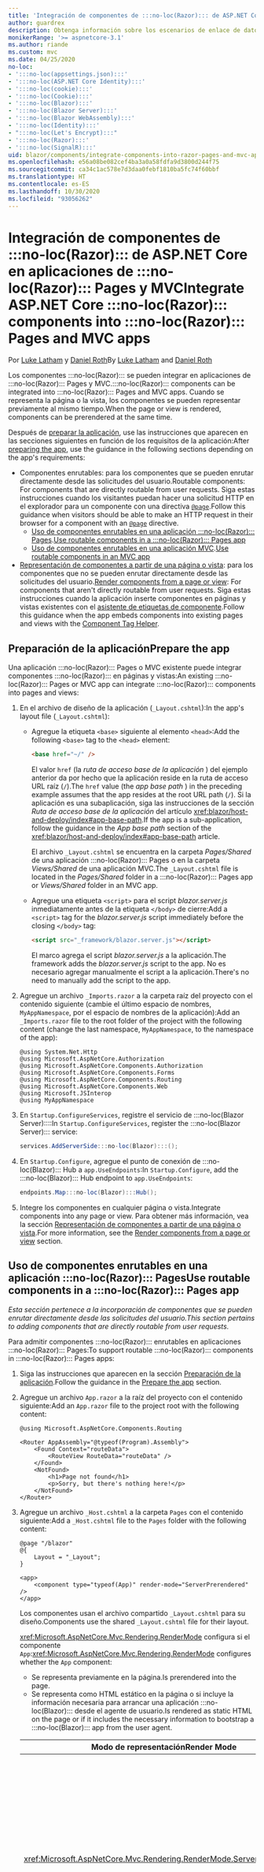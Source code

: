 ```yaml
---
title: 'Integración de componentes de :::no-loc(Razor)::: de ASP.NET Core en aplicaciones de :::no-loc(Razor)::: Pages y MVC'
author: guardrex
description: Obtenga información sobre los escenarios de enlace de datos para componentes y elementos DOM en aplicaciones de :::no-loc(Blazor):::.
monikerRange: '>= aspnetcore-3.1'
ms.author: riande
ms.custom: mvc
ms.date: 04/25/2020
no-loc:
- ':::no-loc(appsettings.json):::'
- ':::no-loc(ASP.NET Core Identity):::'
- ':::no-loc(cookie):::'
- ':::no-loc(Cookie):::'
- ':::no-loc(Blazor):::'
- ':::no-loc(Blazor Server):::'
- ':::no-loc(Blazor WebAssembly):::'
- ':::no-loc(Identity):::'
- ":::no-loc(Let's Encrypt):::"
- ':::no-loc(Razor):::'
- ':::no-loc(SignalR):::'
uid: blazor/components/integrate-components-into-razor-pages-and-mvc-apps
ms.openlocfilehash: e56a08be082cef4ba3a0a58fdfa9d3800d244f75
ms.sourcegitcommit: ca34c1ac578e7d3daa0febf1810ba5fc74f60bbf
ms.translationtype: HT
ms.contentlocale: es-ES
ms.lasthandoff: 10/30/2020
ms.locfileid: "93056262"
---
```

# <a name="integrate-aspnet-core-no-locrazor-components-into-no-locrazor-pages-and-mvc-apps"></a><span data-ttu-id="6aa62-103">Integración de componentes de :::no-loc(Razor)::: de ASP.NET Core en aplicaciones de :::no-loc(Razor)::: Pages y MVC</span><span class="sxs-lookup"><span data-stu-id="6aa62-103">Integrate ASP.NET Core :::no-loc(Razor)::: components into :::no-loc(Razor)::: Pages and MVC apps</span></span>

<span data-ttu-id="6aa62-104">Por [Luke Latham](https://github.com/guardrex) y [Daniel Roth](https://github.com/danroth27)</span><span class="sxs-lookup"><span data-stu-id="6aa62-104">By [Luke Latham](https://github.com/guardrex) and [Daniel Roth](https://github.com/danroth27)</span></span>

<span data-ttu-id="6aa62-105">Los componentes :::no-loc(Razor)::: se pueden integrar en aplicaciones de :::no-loc(Razor)::: Pages y MVC.</span><span class="sxs-lookup"><span data-stu-id="6aa62-105">:::no-loc(Razor)::: components can be integrated into :::no-loc(Razor)::: Pages and MVC apps.</span></span> <span data-ttu-id="6aa62-106">Cuando se representa la página o la vista, los componentes se pueden representar previamente al mismo tiempo.</span><span class="sxs-lookup"><span data-stu-id="6aa62-106">When the page or view is rendered, components can be prerendered at the same time.</span></span>

<span data-ttu-id="6aa62-107">Después de [preparar la aplicación](#prepare-the-app), use las instrucciones que aparecen en las secciones siguientes en función de los requisitos de la aplicación:</span><span class="sxs-lookup"><span data-stu-id="6aa62-107">After [preparing the app](#prepare-the-app), use the guidance in the following sections depending on the app's requirements:</span></span>

* <span data-ttu-id="6aa62-108">Componentes enrutables: para los componentes que se pueden enrutar directamente desde las solicitudes del usuario.</span><span class="sxs-lookup"><span data-stu-id="6aa62-108">Routable components: For components that are directly routable from user requests.</span></span> <span data-ttu-id="6aa62-109">Siga estas instrucciones cuando los visitantes puedan hacer una solicitud HTTP en el explorador para un componente con una directiva [`@page`](xref:mvc/views/razor#page).</span><span class="sxs-lookup"><span data-stu-id="6aa62-109">Follow this guidance when visitors should be able to make an HTTP request in their browser for a component with an [`@page`](xref:mvc/views/razor#page) directive.</span></span>
  * <span data-ttu-id="6aa62-110">[Uso de componentes enrutables en una aplicación :::no-loc(Razor)::: Pages](#use-routable-components-in-a-razor-pages-app).</span><span class="sxs-lookup"><span data-stu-id="6aa62-110">[Use routable components in a :::no-loc(Razor)::: Pages app](#use-routable-components-in-a-razor-pages-app)</span></span>
  * <span data-ttu-id="6aa62-111">[Uso de componentes enrutables en una aplicación MVC](#use-routable-components-in-an-mvc-app).</span><span class="sxs-lookup"><span data-stu-id="6aa62-111">[Use routable components in an MVC app](#use-routable-components-in-an-mvc-app)</span></span>
* <span data-ttu-id="6aa62-112">[Representación de componentes a partir de una página o vista](#render-components-from-a-page-or-view): para los componentes que no se pueden enrutar directamente desde las solicitudes del usuario.</span><span class="sxs-lookup"><span data-stu-id="6aa62-112">[Render components from a page or view](#render-components-from-a-page-or-view): For components that aren't directly routable from user requests.</span></span> <span data-ttu-id="6aa62-113">Siga estas instrucciones cuando la aplicación inserte componentes en páginas y vistas existentes con el [asistente de etiquetas de componente](xref:mvc/views/tag-helpers/builtin-th/component-tag-helper).</span><span class="sxs-lookup"><span data-stu-id="6aa62-113">Follow this guidance when the app embeds components into existing pages and views with the [Component Tag Helper](xref:mvc/views/tag-helpers/builtin-th/component-tag-helper).</span></span>

## <a name="prepare-the-app"></a><span data-ttu-id="6aa62-114">Preparación de la aplicación</span><span class="sxs-lookup"><span data-stu-id="6aa62-114">Prepare the app</span></span>

<span data-ttu-id="6aa62-115">Una aplicación :::no-loc(Razor)::: Pages o MVC existente puede integrar componentes :::no-loc(Razor)::: en páginas y vistas:</span><span class="sxs-lookup"><span data-stu-id="6aa62-115">An existing :::no-loc(Razor)::: Pages or MVC app can integrate :::no-loc(Razor)::: components into pages and views:</span></span>

1. <span data-ttu-id="6aa62-116">En el archivo de diseño de la aplicación (`_Layout.cshtml`):</span><span class="sxs-lookup"><span data-stu-id="6aa62-116">In the app's layout file (`_Layout.cshtml`):</span></span>

   * <span data-ttu-id="6aa62-117">Agregue la etiqueta `<base>` siguiente al elemento `<head>`:</span><span class="sxs-lookup"><span data-stu-id="6aa62-117">Add the following `<base>` tag to the `<head>` element:</span></span>

     ```html
     <base href="~/" />
     ```

     <span data-ttu-id="6aa62-118">El valor `href` (la *ruta de acceso base de la aplicación* ) del ejemplo anterior da por hecho que la aplicación reside en la ruta de acceso URL raíz (`/`).</span><span class="sxs-lookup"><span data-stu-id="6aa62-118">The `href` value (the *app base path* ) in the preceding example assumes that the app resides at the root URL path (`/`).</span></span> <span data-ttu-id="6aa62-119">Si la aplicación es una subaplicación, siga las instrucciones de la sección *Ruta de acceso base de la aplicación* del artículo <xref:blazor/host-and-deploy/index#app-base-path>.</span><span class="sxs-lookup"><span data-stu-id="6aa62-119">If the app is a sub-application, follow the guidance in the *App base path* section of the <xref:blazor/host-and-deploy/index#app-base-path> article.</span></span>

     <span data-ttu-id="6aa62-120">El archivo `_Layout.cshtml` se encuentra en la carpeta *Pages/Shared* de una aplicación :::no-loc(Razor)::: Pages o en la carpeta *Views/Shared* de una aplicación MVC.</span><span class="sxs-lookup"><span data-stu-id="6aa62-120">The `_Layout.cshtml` file is located in the *Pages/Shared* folder in a :::no-loc(Razor)::: Pages app or *Views/Shared* folder in an MVC app.</span></span>

   * <span data-ttu-id="6aa62-121">Agregue una etiqueta `<script>` para el script *blazor.server.js* inmediatamente antes de la etiqueta `</body>` de cierre:</span><span class="sxs-lookup"><span data-stu-id="6aa62-121">Add a `<script>` tag for the *blazor.server.js* script immediately before the closing `</body>` tag:</span></span>

     ```html
     <script src="_framework/blazor.server.js"></script>
     ```

     <span data-ttu-id="6aa62-122">El marco agrega el script *blazor.server.js* a la aplicación.</span><span class="sxs-lookup"><span data-stu-id="6aa62-122">The framework adds the *blazor.server.js* script to the app.</span></span> <span data-ttu-id="6aa62-123">No es necesario agregar manualmente el script a la aplicación.</span><span class="sxs-lookup"><span data-stu-id="6aa62-123">There's no need to manually add the script to the app.</span></span>

1. <span data-ttu-id="6aa62-124">Agregue un archivo `_Imports.razor` a la carpeta raíz del proyecto con el contenido siguiente (cambie el último espacio de nombres, `MyAppNamespace`, por el espacio de nombres de la aplicación):</span><span class="sxs-lookup"><span data-stu-id="6aa62-124">Add an `_Imports.razor` file to the root folder of the project with the following content (change the last namespace, `MyAppNamespace`, to the namespace of the app):</span></span>

   ```razor
   @using System.Net.Http
   @using Microsoft.AspNetCore.Authorization
   @using Microsoft.AspNetCore.Components.Authorization
   @using Microsoft.AspNetCore.Components.Forms
   @using Microsoft.AspNetCore.Components.Routing
   @using Microsoft.AspNetCore.Components.Web
   @using Microsoft.JSInterop
   @using MyAppNamespace
   ```

1. <span data-ttu-id="6aa62-125">En `Startup.ConfigureServices`, registre el servicio de :::no-loc(Blazor Server)::::</span><span class="sxs-lookup"><span data-stu-id="6aa62-125">In `Startup.ConfigureServices`, register the :::no-loc(Blazor Server)::: service:</span></span>

   ```csharp
   services.AddServerSide:::no-loc(Blazor):::();
   ```

1. <span data-ttu-id="6aa62-126">En `Startup.Configure`, agregue el punto de conexión de :::no-loc(Blazor)::: Hub a `app.UseEndpoints`:</span><span class="sxs-lookup"><span data-stu-id="6aa62-126">In `Startup.Configure`, add the :::no-loc(Blazor)::: Hub endpoint to `app.UseEndpoints`:</span></span>

   ```csharp
   endpoints.Map:::no-loc(Blazor):::Hub();
   ```

1. <span data-ttu-id="6aa62-127">Integre los componentes en cualquier página o vista.</span><span class="sxs-lookup"><span data-stu-id="6aa62-127">Integrate components into any page or view.</span></span> <span data-ttu-id="6aa62-128">Para obtener más información, vea la sección [Representación de componentes a partir de una página o vista](#render-components-from-a-page-or-view).</span><span class="sxs-lookup"><span data-stu-id="6aa62-128">For more information, see the [Render components from a page or view](#render-components-from-a-page-or-view) section.</span></span>

## <a name="use-routable-components-in-a-no-locrazor-pages-app"></a><span data-ttu-id="6aa62-129">Uso de componentes enrutables en una aplicación :::no-loc(Razor)::: Pages</span><span class="sxs-lookup"><span data-stu-id="6aa62-129">Use routable components in a :::no-loc(Razor)::: Pages app</span></span>

<span data-ttu-id="6aa62-130">*Esta sección pertenece a la incorporación de componentes que se pueden enrutar directamente desde las solicitudes del usuario.*</span><span class="sxs-lookup"><span data-stu-id="6aa62-130">*This section pertains to adding components that are directly routable from user requests.*</span></span>

<span data-ttu-id="6aa62-131">Para admitir componentes :::no-loc(Razor)::: enrutables en aplicaciones :::no-loc(Razor)::: Pages:</span><span class="sxs-lookup"><span data-stu-id="6aa62-131">To support routable :::no-loc(Razor)::: components in :::no-loc(Razor)::: Pages apps:</span></span>

1. <span data-ttu-id="6aa62-132">Siga las instrucciones que aparecen en la sección [Preparación de la aplicación](#prepare-the-app).</span><span class="sxs-lookup"><span data-stu-id="6aa62-132">Follow the guidance in the [Prepare the app](#prepare-the-app) section.</span></span>

1. <span data-ttu-id="6aa62-133">Agregue un archivo `App.razor` a la raíz del proyecto con el contenido siguiente:</span><span class="sxs-lookup"><span data-stu-id="6aa62-133">Add an `App.razor` file to the project root with the following content:</span></span>

   ```razor
   @using Microsoft.AspNetCore.Components.Routing

   <Router AppAssembly="@typeof(Program).Assembly">
       <Found Context="routeData">
           <RouteView RouteData="routeData" />
       </Found>
       <NotFound>
           <h1>Page not found</h1>
           <p>Sorry, but there's nothing here!</p>
       </NotFound>
   </Router>
   ```

1. <span data-ttu-id="6aa62-134">Agregue un archivo `_Host.cshtml` a la carpeta `Pages` con el contenido siguiente:</span><span class="sxs-lookup"><span data-stu-id="6aa62-134">Add a `_Host.cshtml` file to the `Pages` folder with the following content:</span></span>

   ```cshtml
   @page "/blazor"
   @{
       Layout = "_Layout";
   }

   <app>
       <component type="typeof(App)" render-mode="ServerPrerendered" />
   </app>
   ```

   <span data-ttu-id="6aa62-135">Los componentes usan el archivo compartido `_Layout.cshtml` para su diseño.</span><span class="sxs-lookup"><span data-stu-id="6aa62-135">Components use the shared `_Layout.cshtml` file for their layout.</span></span>

   <span data-ttu-id="6aa62-136"><xref:Microsoft.AspNetCore.Mvc.Rendering.RenderMode> configura si el componente `App`:</span><span class="sxs-lookup"><span data-stu-id="6aa62-136"><xref:Microsoft.AspNetCore.Mvc.Rendering.RenderMode> configures whether the `App` component:</span></span>

   * <span data-ttu-id="6aa62-137">Se representa previamente en la página.</span><span class="sxs-lookup"><span data-stu-id="6aa62-137">Is prerendered into the page.</span></span>
   * <span data-ttu-id="6aa62-138">Se representa como HTML estático en la página o si incluye la información necesaria para arrancar una aplicación :::no-loc(Blazor)::: desde el agente de usuario.</span><span class="sxs-lookup"><span data-stu-id="6aa62-138">Is rendered as static HTML on the page or if it includes the necessary information to bootstrap a :::no-loc(Blazor)::: app from the user agent.</span></span>

   | <span data-ttu-id="6aa62-139">Modo de representación</span><span class="sxs-lookup"><span data-stu-id="6aa62-139">Render Mode</span></span> | <span data-ttu-id="6aa62-140">Descripción</span><span class="sxs-lookup"><span data-stu-id="6aa62-140">Description</span></span> |
   | ----------- | ----------- |
   | <xref:Microsoft.AspNetCore.Mvc.Rendering.RenderMode.ServerPrerendered> | <span data-ttu-id="6aa62-141">Representa el componente `App` en código HTML estático e incluye un marcador para una aplicación :::no-loc(Blazor Server):::.</span><span class="sxs-lookup"><span data-stu-id="6aa62-141">Renders the `App` component into static HTML and includes a marker for a :::no-loc(Blazor Server)::: app.</span></span> <span data-ttu-id="6aa62-142">Cuando se inicia el agente de usuario, este marcador se usa para arrancar una aplicación :::no-loc(Blazor):::.</span><span class="sxs-lookup"><span data-stu-id="6aa62-142">When the user-agent starts, this marker is used to bootstrap a :::no-loc(Blazor)::: app.</span></span> |
   | <xref:Microsoft.AspNetCore.Mvc.Rendering.RenderMode.Server> | <span data-ttu-id="6aa62-143">Representa un marcador para una aplicación :::no-loc(Blazor Server):::.</span><span class="sxs-lookup"><span data-stu-id="6aa62-143">Renders a marker for a :::no-loc(Blazor Server)::: app.</span></span> <span data-ttu-id="6aa62-144">La salida del componente `App` no está incluida.</span><span class="sxs-lookup"><span data-stu-id="6aa62-144">Output from the `App` component isn't included.</span></span> <span data-ttu-id="6aa62-145">Cuando se inicia el agente de usuario, este marcador se usa para arrancar una aplicación :::no-loc(Blazor):::.</span><span class="sxs-lookup"><span data-stu-id="6aa62-145">When the user-agent starts, this marker is used to bootstrap a :::no-loc(Blazor)::: app.</span></span> |
   | <xref:Microsoft.AspNetCore.Mvc.Rendering.RenderMode.Static> | <span data-ttu-id="6aa62-146">Representa el componente `App` en HTML estático.</span><span class="sxs-lookup"><span data-stu-id="6aa62-146">Renders the `App` component into static HTML.</span></span> |

   <span data-ttu-id="6aa62-147">Para más información sobre el asistente de etiquetas de componente, consulte <xref:mvc/views/tag-helpers/builtin-th/component-tag-helper>.</span><span class="sxs-lookup"><span data-stu-id="6aa62-147">For more information on the Component Tag Helper, see <xref:mvc/views/tag-helpers/builtin-th/component-tag-helper>.</span></span>

1. <span data-ttu-id="6aa62-148">Agregue una ruta de prioridad baja para la página `_Host.cshtml` a la configuración del punto de conexión en `Startup.Configure`:</span><span class="sxs-lookup"><span data-stu-id="6aa62-148">Add a low-priority route for the `_Host.cshtml` page to endpoint configuration in `Startup.Configure`:</span></span>

   ```csharp
   app.UseEndpoints(endpoints =>
   {
       ...

       endpoints.MapFallbackToPage("/_Host");
   });
   ```

1. <span data-ttu-id="6aa62-149">Agregue componentes enrutables a la aplicación.</span><span class="sxs-lookup"><span data-stu-id="6aa62-149">Add routable components to the app.</span></span> <span data-ttu-id="6aa62-150">Por ejemplo:</span><span class="sxs-lookup"><span data-stu-id="6aa62-150">For example:</span></span>

   ```razor
   @page "/counter"

   <h1>Counter</h1>

   ...
   ```

<span data-ttu-id="6aa62-151">Para obtener más información sobre los espacios de nombres, vea la sección [Espacios de nombres de componentes](#component-namespaces).</span><span class="sxs-lookup"><span data-stu-id="6aa62-151">For more information on namespaces, see the [Component namespaces](#component-namespaces) section.</span></span>

## <a name="use-routable-components-in-an-mvc-app"></a><span data-ttu-id="6aa62-152">Uso de componentes enrutables en una aplicación MVC</span><span class="sxs-lookup"><span data-stu-id="6aa62-152">Use routable components in an MVC app</span></span>

<span data-ttu-id="6aa62-153">*Esta sección pertenece a la incorporación de componentes que se pueden enrutar directamente desde las solicitudes del usuario.*</span><span class="sxs-lookup"><span data-stu-id="6aa62-153">*This section pertains to adding components that are directly routable from user requests.*</span></span>

<span data-ttu-id="6aa62-154">Para admitir componentes :::no-loc(Razor)::: enrutables en aplicaciones MVC, haga lo siguiente:</span><span class="sxs-lookup"><span data-stu-id="6aa62-154">To support routable :::no-loc(Razor)::: components in MVC apps:</span></span>

1. <span data-ttu-id="6aa62-155">Siga las instrucciones que aparecen en la sección [Preparación de la aplicación](#prepare-the-app).</span><span class="sxs-lookup"><span data-stu-id="6aa62-155">Follow the guidance in the [Prepare the app](#prepare-the-app) section.</span></span>

1. <span data-ttu-id="6aa62-156">Agregue un archivo `App.razor` a la raíz del proyecto con el contenido siguiente:</span><span class="sxs-lookup"><span data-stu-id="6aa62-156">Add an `App.razor` file to the root of the project with the following content:</span></span>

   ```razor
   @using Microsoft.AspNetCore.Components.Routing

   <Router AppAssembly="@typeof(Program).Assembly">
       <Found Context="routeData">
           <RouteView RouteData="routeData" />
       </Found>
       <NotFound>
           <h1>Page not found</h1>
           <p>Sorry, but there's nothing here!</p>
       </NotFound>
   </Router>
   ```

1. <span data-ttu-id="6aa62-157">Agregue un archivo `_Host.cshtml` a la carpeta `Views/Home` con el contenido siguiente:</span><span class="sxs-lookup"><span data-stu-id="6aa62-157">Add a `_Host.cshtml` file to the `Views/Home` folder with the following content:</span></span>

   ```cshtml
   @{
       Layout = "_Layout";
   }

   <app>
       <component type="typeof(App)" render-mode="ServerPrerendered" />
   </app>
   ```

   <span data-ttu-id="6aa62-158">Los componentes usan el archivo compartido `_Layout.cshtml` para su diseño.</span><span class="sxs-lookup"><span data-stu-id="6aa62-158">Components use the shared `_Layout.cshtml` file for their layout.</span></span>
   
   <span data-ttu-id="6aa62-159"><xref:Microsoft.AspNetCore.Mvc.Rendering.RenderMode> configura si el componente `App`:</span><span class="sxs-lookup"><span data-stu-id="6aa62-159"><xref:Microsoft.AspNetCore.Mvc.Rendering.RenderMode> configures whether the `App` component:</span></span>

   * <span data-ttu-id="6aa62-160">Se representa previamente en la página.</span><span class="sxs-lookup"><span data-stu-id="6aa62-160">Is prerendered into the page.</span></span>
   * <span data-ttu-id="6aa62-161">Se representa como HTML estático en la página o si incluye la información necesaria para arrancar una aplicación :::no-loc(Blazor)::: desde el agente de usuario.</span><span class="sxs-lookup"><span data-stu-id="6aa62-161">Is rendered as static HTML on the page or if it includes the necessary information to bootstrap a :::no-loc(Blazor)::: app from the user agent.</span></span>

   | <span data-ttu-id="6aa62-162">Modo de representación</span><span class="sxs-lookup"><span data-stu-id="6aa62-162">Render Mode</span></span> | <span data-ttu-id="6aa62-163">Descripción</span><span class="sxs-lookup"><span data-stu-id="6aa62-163">Description</span></span> |
   | ----------- | ----------- |
   | <xref:Microsoft.AspNetCore.Mvc.Rendering.RenderMode.ServerPrerendered> | <span data-ttu-id="6aa62-164">Representa el componente `App` en código HTML estático e incluye un marcador para una aplicación :::no-loc(Blazor Server):::.</span><span class="sxs-lookup"><span data-stu-id="6aa62-164">Renders the `App` component into static HTML and includes a marker for a :::no-loc(Blazor Server)::: app.</span></span> <span data-ttu-id="6aa62-165">Cuando se inicia el agente de usuario, este marcador se usa para arrancar una aplicación :::no-loc(Blazor):::.</span><span class="sxs-lookup"><span data-stu-id="6aa62-165">When the user-agent starts, this marker is used to bootstrap a :::no-loc(Blazor)::: app.</span></span> |
   | <xref:Microsoft.AspNetCore.Mvc.Rendering.RenderMode.Server> | <span data-ttu-id="6aa62-166">Representa un marcador para una aplicación :::no-loc(Blazor Server):::.</span><span class="sxs-lookup"><span data-stu-id="6aa62-166">Renders a marker for a :::no-loc(Blazor Server)::: app.</span></span> <span data-ttu-id="6aa62-167">La salida del componente `App` no está incluida.</span><span class="sxs-lookup"><span data-stu-id="6aa62-167">Output from the `App` component isn't included.</span></span> <span data-ttu-id="6aa62-168">Cuando se inicia el agente de usuario, este marcador se usa para arrancar una aplicación :::no-loc(Blazor):::.</span><span class="sxs-lookup"><span data-stu-id="6aa62-168">When the user-agent starts, this marker is used to bootstrap a :::no-loc(Blazor)::: app.</span></span> |
   | <xref:Microsoft.AspNetCore.Mvc.Rendering.RenderMode.Static> | <span data-ttu-id="6aa62-169">Representa el componente `App` en HTML estático.</span><span class="sxs-lookup"><span data-stu-id="6aa62-169">Renders the `App` component into static HTML.</span></span> |

   <span data-ttu-id="6aa62-170">Para más información sobre el asistente de etiquetas de componente, consulte <xref:mvc/views/tag-helpers/builtin-th/component-tag-helper>.</span><span class="sxs-lookup"><span data-stu-id="6aa62-170">For more information on the Component Tag Helper, see <xref:mvc/views/tag-helpers/builtin-th/component-tag-helper>.</span></span>

1. <span data-ttu-id="6aa62-171">Agregue una acción al controlador de inicio:</span><span class="sxs-lookup"><span data-stu-id="6aa62-171">Add an action to the Home controller:</span></span>

   ```csharp
   public IActionResult :::no-loc(Blazor):::()
   {
      return View("_Host");
   }
   ```

1. <span data-ttu-id="6aa62-172">Agregue una ruta de prioridad baja para la acción de controlador que devuelve la vista `_Host.cshtml` a la configuración del punto de conexión en `Startup.Configure`:</span><span class="sxs-lookup"><span data-stu-id="6aa62-172">Add a low-priority route for the controller action that returns the `_Host.cshtml` view to the endpoint configuration in `Startup.Configure`:</span></span>

   ```csharp
   app.UseEndpoints(endpoints =>
   {
       ...

       endpoints.MapFallbackToController(":::no-loc(Blazor):::", "Home");
   });
   ```

1. <span data-ttu-id="6aa62-173">Cree una carpeta `Pages` y agregue componentes enrutables a la aplicación.</span><span class="sxs-lookup"><span data-stu-id="6aa62-173">Create a `Pages` folder and add routable components to the app.</span></span> <span data-ttu-id="6aa62-174">Por ejemplo:</span><span class="sxs-lookup"><span data-stu-id="6aa62-174">For example:</span></span>

   ```razor
   @page "/counter"

   <h1>Counter</h1>

   ...
   ```

<span data-ttu-id="6aa62-175">Para obtener más información sobre los espacios de nombres, vea la sección [Espacios de nombres de componentes](#component-namespaces).</span><span class="sxs-lookup"><span data-stu-id="6aa62-175">For more information on namespaces, see the [Component namespaces](#component-namespaces) section.</span></span>

## <a name="render-components-from-a-page-or-view"></a><span data-ttu-id="6aa62-176">Representación de componentes a partir de una página o vista</span><span class="sxs-lookup"><span data-stu-id="6aa62-176">Render components from a page or view</span></span>

<span data-ttu-id="6aa62-177">*Esta sección pertenece a la adición de componentes a páginas o vistas, donde los componentes no son enrutables directamente desde las solicitudes del usuario.*</span><span class="sxs-lookup"><span data-stu-id="6aa62-177">*This section pertains to adding components to pages or views, where the components aren't directly routable from user requests.*</span></span>

<span data-ttu-id="6aa62-178">Para representar un componente a partir de una página o vista, use el [asistente de etiquetas de componente](xref:mvc/views/tag-helpers/builtin-th/component-tag-helper).</span><span class="sxs-lookup"><span data-stu-id="6aa62-178">To render a component from a page or view, use the [Component Tag Helper](xref:mvc/views/tag-helpers/builtin-th/component-tag-helper).</span></span>

### <a name="render-stateful-interactive-components"></a><span data-ttu-id="6aa62-179">Representación de componentes interactivos con estado</span><span class="sxs-lookup"><span data-stu-id="6aa62-179">Render stateful interactive components</span></span>

<span data-ttu-id="6aa62-180">Los componentes interactivos con estado se pueden agregar a una página de :::no-loc(Razor)::: o una vista.</span><span class="sxs-lookup"><span data-stu-id="6aa62-180">Stateful interactive components can be added to a :::no-loc(Razor)::: page or view.</span></span>

<span data-ttu-id="6aa62-181">Cuando se representa la página o la vista:</span><span class="sxs-lookup"><span data-stu-id="6aa62-181">When the page or view renders:</span></span>

* <span data-ttu-id="6aa62-182">El componente se representa previamente con la página o la vista.</span><span class="sxs-lookup"><span data-stu-id="6aa62-182">The component is prerendered with the page or view.</span></span>
* <span data-ttu-id="6aa62-183">Se pierde el estado inicial del componente que se usa para la representación previa.</span><span class="sxs-lookup"><span data-stu-id="6aa62-183">The initial component state used for prerendering is lost.</span></span>
* <span data-ttu-id="6aa62-184">Cuando se establece la conexión :::no-loc(SignalR):::, se crea un estado del componente.</span><span class="sxs-lookup"><span data-stu-id="6aa62-184">New component state is created when the :::no-loc(SignalR)::: connection is established.</span></span>

<span data-ttu-id="6aa62-185">La siguiente página de :::no-loc(Razor)::: representa un componente `Counter`:</span><span class="sxs-lookup"><span data-stu-id="6aa62-185">The following :::no-loc(Razor)::: page renders a `Counter` component:</span></span>

```cshtml
<h1>My :::no-loc(Razor)::: Page</h1>

<component type="typeof(Counter)" render-mode="ServerPrerendered" 
    param-InitialValue="InitialValue" />

@functions {
    [BindProperty(SupportsGet=true)]
    public int InitialValue { get; set; }
}
```

<span data-ttu-id="6aa62-186">Para obtener más información, vea <xref:mvc/views/tag-helpers/builtin-th/component-tag-helper>.</span><span class="sxs-lookup"><span data-stu-id="6aa62-186">For more information, see <xref:mvc/views/tag-helpers/builtin-th/component-tag-helper>.</span></span>

### <a name="render-noninteractive-components"></a><span data-ttu-id="6aa62-187">Representación de componentes no interactivos</span><span class="sxs-lookup"><span data-stu-id="6aa62-187">Render noninteractive components</span></span>

<span data-ttu-id="6aa62-188">En la siguiente página de :::no-loc(Razor):::, el componente `Counter` se representa de forma estática con un valor inicial que se especifica mediante un formulario.</span><span class="sxs-lookup"><span data-stu-id="6aa62-188">In the following :::no-loc(Razor)::: page, the `Counter` component is statically rendered with an initial value that's specified using a form.</span></span> <span data-ttu-id="6aa62-189">Como el componente se representa de forma estática, no es interactivo:</span><span class="sxs-lookup"><span data-stu-id="6aa62-189">Since the component is statically rendered, the component isn't interactive:</span></span>

```cshtml
<h1>My :::no-loc(Razor)::: Page</h1>

<form>
    <input type="number" asp-for="InitialValue" />
    <button type="submit">Set initial value</button>
</form>

<component type="typeof(Counter)" render-mode="Static" 
    param-InitialValue="InitialValue" />

@functions {
    [BindProperty(SupportsGet=true)]
    public int InitialValue { get; set; }
}
```

<span data-ttu-id="6aa62-190">Para obtener más información, vea <xref:mvc/views/tag-helpers/builtin-th/component-tag-helper>.</span><span class="sxs-lookup"><span data-stu-id="6aa62-190">For more information, see <xref:mvc/views/tag-helpers/builtin-th/component-tag-helper>.</span></span>

## <a name="component-namespaces"></a><span data-ttu-id="6aa62-191">Espacios de nombres de componentes</span><span class="sxs-lookup"><span data-stu-id="6aa62-191">Component namespaces</span></span>

<span data-ttu-id="6aa62-192">Si usa una carpeta personalizada para contener los componentes de la aplicación, agregue el espacio de nombres que representa la carpeta a la página o vista, o bien al archivo `_ViewImports.cshtml`.</span><span class="sxs-lookup"><span data-stu-id="6aa62-192">When using a custom folder to hold the app's components, add the namespace representing the folder to either the page/view or to the `_ViewImports.cshtml` file.</span></span> <span data-ttu-id="6aa62-193">En el ejemplo siguiente:</span><span class="sxs-lookup"><span data-stu-id="6aa62-193">In the following example:</span></span>

* <span data-ttu-id="6aa62-194">Cambie `MyAppNamespace` en el espacio de nombres de la aplicación.</span><span class="sxs-lookup"><span data-stu-id="6aa62-194">Change `MyAppNamespace` to the app's namespace.</span></span>
* <span data-ttu-id="6aa62-195">Si no se usa una carpeta denominada *Components* para contener los componentes, cambie `Components` en la carpeta donde estos se encuentren.</span><span class="sxs-lookup"><span data-stu-id="6aa62-195">If a folder named *Components* isn't used to hold the components, change `Components` to the folder where the components reside.</span></span>

```cshtml
@using MyAppNamespace.Components
```

<span data-ttu-id="6aa62-196">El archivo `_ViewImports.cshtml` se encuentra en la carpeta `Pages` de una aplicación :::no-loc(Razor)::: Pages o en la carpeta `Views` de una aplicación de MVC.</span><span class="sxs-lookup"><span data-stu-id="6aa62-196">The `_ViewImports.cshtml` file is located in the `Pages` folder of a :::no-loc(Razor)::: Pages app or the `Views` folder of an MVC app.</span></span>

<span data-ttu-id="6aa62-197">Para obtener más información, vea <xref:blazor/components/index#namespaces>.</span><span class="sxs-lookup"><span data-stu-id="6aa62-197">For more information, see <xref:blazor/components/index#namespaces>.</span></span>
